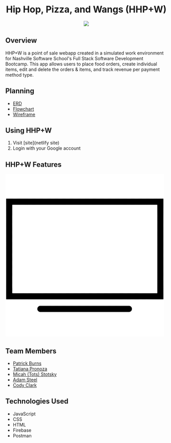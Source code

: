 <div style="text-align:center">
<h1>Hip Hop, Pizza, and Wangs (HHP+W)</h1>

<image src="./instructions/hhpw-record.png" style="height:300px;"></image></div>

## Overview
HHP+W is a point of sale webapp created in a simulated work environment for Nashville Software School's Full Stack Software Development Bootcamp. This app allows users to place food orders, create individual items, edit and delete the orders & items, and track revenue per payment method type. 

## Planning
- [ERD](https://dbdiagram.io/d/62a7c77a9921fe2a96f9bb32)
- [Flowchart](https://docs.google.com/presentation/d/1ZfNnoosXd47thGJqYf47iY74ci0My76qhABoTEiJV-4/edit#slide=id.p)
- [Wireframe](https://www.figma.com/file/4y3EZddALuBR3ouSEM57Np/MVP?node-id=0%3A1)

## Using HHP+W
1. Visit [site](netlify site)
1. Login with your Google account

## HHP+W Features
[<img src="./instructions/tvicon.png" width=".5%">](https://www.youtube.com/watch?v=Hc79sDi3f0U)


## Team Members
- [Patrick Burns](https://github.com/patrick24cr)
- [Tatiana Pronoza](https://github.com/tpronoza)
- [Micah (Tots) Stotsky](https://github.com/JustCallMeTots)
- [Adam Steel](https://github.com/mcgrief)
- [Cody Clark](https://github.com/cod-y-clark)

## Technologies Used 
- JavaScript
- CSS
- HTML
- Firebase
- Postman
